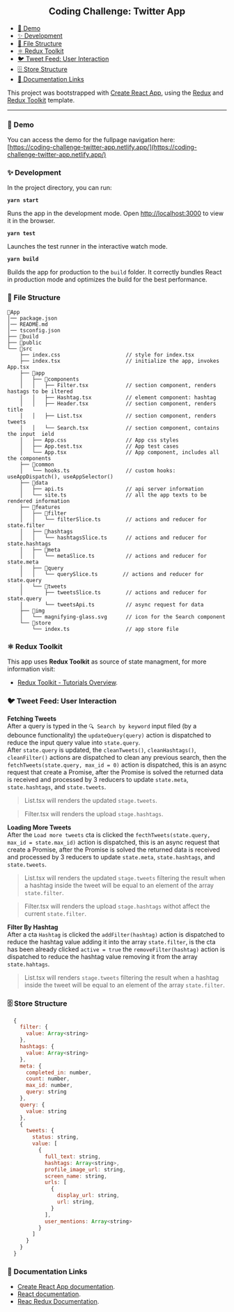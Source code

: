 <h2 align="center">Coding Challenge: Twitter App</h2>

- [🚀 Demo](#-demo)
- [✨ Development](#-development)
- [📁 File Structure](#-file-structure)
- [⚛️ Redux Toolkit](#%EF%B8%8F-redux-toolkitt)
- [🐦 Tweet Feed: User Interaction](#-tweet-feed-user-interaction)
- [🗄️ Store Structure](#%EF%B8%8F-store-structure)
- [📑 Documentation Links](#-documentation-links)

This project was bootstrapped with [Create React App](https://github.com/facebook/create-react-app), using the [Redux](https://redux.js.org/) and [Redux Toolkit](https://redux-toolkit.js.org/) template.

---
### 🚀 Demo

You can access the demo for the fullpage navigation here:\
[https://coding-challenge-twitter-app.netlify.app/](https://coding-challenge-twitter-app.netlify.app/)
### ✨ Development

In the project directory, you can run:

**`yarn start`**

Runs the app in the development mode. Open [http://localhost:3000](http://localhost:3000) to view it in the browser.

**`yarn test`**

Launches the test runner in the interactive watch mode.<br />

**`yarn build`**

Builds the app for production to the `build` folder. It correctly bundles React in production mode and optimizes the build for the best performance.
### 📁 File Structure

```
📁App                                     
│── package.json
│── README.md
│── tsconfig.json
├── 📁build
├── 📁public
└── 📁src
    ├── index.css                     // style for index.tsx
    ├── index.tsx                     // initialize the app, invokes App.tsx
    ├── 📁app
    │   ├── 📁components
    │   │   ├── Filter.tsx            // section component, renders hastags to be iltered
    │   │   ├── Hashtag.tsx           // element component: hashtag
    │   │   ├── Header.tsx            // section component, renders title
    │   │   ├── List.tsx              // section component, renders tweets
    │   │   └── Search.tsx            // section component, contains the input  ield
    │   ├── App.css                   // App css styles
    │   ├── App.test.tsx              // App test cases
    │   └── App.tsx                   // App component, includes all the components
    ├── 📁common
    │   └── hooks.ts                  // custom hooks: useAppDispatch(), useAppSelector()
    ├── 📁data
    │   ├── api.ts                    // api server information
    │   └── site.ts                   // all the app texts to be rendered information
    ├── 📁features
    │   ├── 📁filter
    │   │   └── filterSlice.ts        // actions and reducer for state.filter
    │   ├── 📁hashtags
    │   │   └── hashtagsSlice.ts      // actions and reducer for state.hashtags
    │   ├── 📁meta
    │   │   └── metaSlice.ts          // actions and reducer for state.meta
    │   ├── 📁query
    │   │   └── querySlice.ts        // actions and reducer for state.query
    │   └── 📁tweets
    │       ├── tweetsSlice.ts        // actions and reducer for state.query
    │       └── tweetsApi.ts          // async request for data
    ├── 📁img
    │   └── magnifying-glass.svg      // icon for the Search component
    └── 📁store
        └── index.ts                  // app store file
```
### ⚛️ Redux Toolkit

This app uses **Redux Toolkit** as source of state managment, for more information visit:

- [Redux Toolkit - Tutorials Overview](https://redux-toolkit.js.org/tutorials/overview).
### 🐦 Tweet Feed: User Interaction

**Fetching Tweets**\
After a query is typed in the `🔍 Search by keyword` input filed (by a debounce functionality) the `updateQuery(query)` action is dispatched to reduce the input query value into `state.query`.\
After `state.query` is updated, the `cleanTweets()`, `cleanHashtags()`, `cleanFilter()` actions are dispatched to clean any previous search, then the `fetchTweets(state.query, max_id = 0)` action is dispatched, this is an async request that create a Promise, after the Promise is solved the returned data is received and processed by 3 reducers to update `state.meta`, `state.hashtags`, and `state.tweets`.

>List.tsx will renders the updated `stage.tweets`.

>Filter.tsx will renders the upload `stage.hashtags`.

**Loading More Tweets**\
After the `Load more tweets` cta is clicked the `fecthTweets(state.query, max_id = state.max_id)` action is dispatched, this is an async request that create a Promise, after the Promise is solved the returned data is received and processed by 3 reducers to update `state.meta`, `state.hashtags`, and `state.tweets`.

>List.tsx will renders the updated `stage.tweets` filtering the result when a hashtag inside the tweet will be equal to an element of the array `state.filter`.

>Filter.tsx will renders the upload `stage.hashtags` withot affect the current `state.filter`.

**Filter By Hashtag**\
After a cta `Hashtag` is clicked the `addFilter(hashtag)` action is dispatched to reduce the hashtag value adding it into the array `state.filter`, is the cta has been already clicked `active = true` the `removeFilter(hashtag)` action is dispatched to reduce the hashtag value removing it from the array `state.hahtags`.

>List.tsx will renders `stage.tweets` filtering the result when a hashtag inside the tweet will be equal to an element of the array `state.filter`.
### 🗄️ Store Structure

```javascript
  {
    filter: {
      value: Array<string>
    },
    hashtags: {
      value: Array<string>
    },
    meta: {
      completed_in: number,
      count: number,
      max_id: number,
      query: string
    },
    query: {
      value: string
    },
    {
      tweets: {
        status: string,
        value: [
          {
            full_text: string,
            hashtags: Array<string>,
            profile_image_url: string,
            screen_name: string,
            urls: [
              {
                display_url: string,
                url: string,
              }
            ],
            user_mentions: Array<string>
          }
        ]
      }
    }
  }
```
### 📑 Documentation Links

- [Create React App documentation](https://facebook.github.io/create-react-app/docs/getting-started).
- [React documentation](https://reactjs.org/).
- [Reac Redux Documentation](https://react-redux.js.org/introduction/getting-started).
